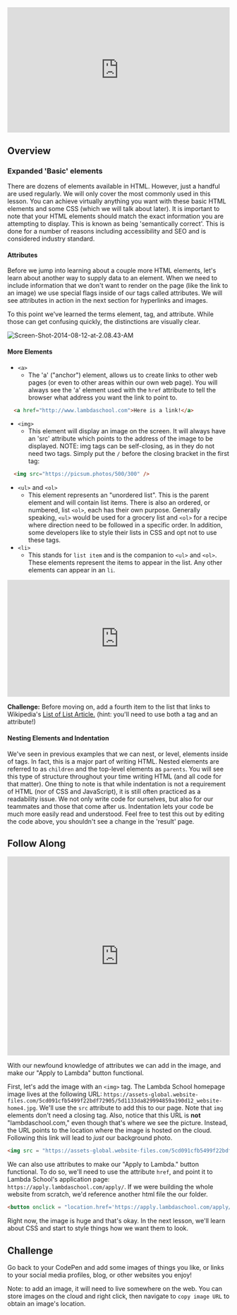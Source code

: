 <div class="wistia_responsive_padding" style="padding:56.25% 0 0 0;position:relative;"><div class="wistia_responsive_wrapper" style="height:100%;left:0;position:absolute;top:0;width:100%;"><iframe src="https://lambdaschool-1.wistia.com/medias/8g7o0s0t6k" allow="autoplay; fullscreen" allowtransparency="true" frameborder="0" scrolling="no" class="wistia_embed" name="wistia_embed" allowfullscreen msallowfullscreen width="100%" height="100%"></iframe></div></div><script src="https://fast.wistia.net/assets/external/E-v1.js" async></script>


## Overview

### Expanded 'Basic' elements

There are dozens of elements available in HTML. However, just a handful are used regularly. We will only cover the most commonly used in this lesson. You can achieve virtually anything you want with these basic HTML elements and some CSS (which we will talk about later). It is important to note that your HTML elements should match the exact information you are attempting to display. This is known as being 'semantically correct'. This is done for a number of reasons including accessibility and SEO and is considered industry standard.

#### Attributes

Before we jump into learning about a couple more HTML elements, let's learn about another way to supply data to an element. When we need to include information that we don't want to render on the page (like the link to an image) we use special flags inside of our tags called attributes. We will see attributes in action in the next section for hyperlinks and images.

To this point we've learned the terms element, tag, and attribute. While those can get confusing quickly, the distinctions are visually clear.

![Screen-Shot-2014-08-12-at-2.08.43-AM](https://i.imgur.com/Ro4Ia1r.png)

#### More Elements

* `<a>`
  * The 'a' ("anchor") element, allows us to create links to other web pages (or even to other areas within our own web page). You will always see the 'a' element used with the `href` attribute to tell the browser what address you want the link to point to.

```html
  <a href="http://www.lambdaschool.com">Here is a link!</a>
```

* `<img>`
  * This element will display an image on the screen. It will always have an 'src' attribute which points to the address of the image to be displayed. NOTE: img tags can be self-closing, as in they do not need two tags. Simply put the `/` before the closing bracket in the first tag:

```html
  <img src="https://picsum.photos/500/300" />
```
* `<ul>` and `<ol>`
  * This element represents an "unordered list". This is the parent element and will contain list items. There is also an ordered, or numbered, list `<ol>`, each has their own purpose. Generally speaking, `<ul>` would be used for a grocery list and `<ol>` for a recipe where direction need to be followed in a specific order. In addition, some developers like to style their lists in CSS and opt not to use these tags.
* `<li>`
  * This stands for `list item` and is the companion to `<ul>` and `<ol>`. These elements represent the items to appear in the list. Any other elements can appear in an `li`.

<iframe height="265" style="width: 100%;" scrolling="no" title="PreCourse tags" src="https://codepen.io/lambdaschool/embed/39f0bcce5f5149bc0524a13bb1767bf3?height=265&theme-id=default&default-tab=html,result&editable=true" frameborder="no" loading="lazy" allowtransparency="true" allowfullscreen="true">
  See the Pen <a href='https://codepen.io/lambdaschool/pen/39f0bcce5f5149bc0524a13bb1767bf3'>PreCourse tags</a> by Lambda School
  (<a href='https://codepen.io/lambdaschool'>@lambdaschool</a>) on <a href='https://codepen.io'>CodePen</a>.
</iframe>

**Challenge:** Before moving on, add a fourth item to the list that links to Wikipedia's [List of List Article.](https://en.wikipedia.org/wiki/List_of_lists_of_lists) (hint: you'll need to use both a tag and an attribute!)

#### Nesting Elements and Indentation

We've seen in previous examples that we can nest, or level, elements inside of tags. In fact, this is a major part of writing HTML. Nested elements are referred to as `children` and the top-level elements as `parents`. You will see this type of structure throughout your time writing HTML (and all code for that matter). One thing to note is that while indentation is not a requirement of HTML (nor of CSS and JavaScript), it is still often practiced as a readability issue. We not only write code for ourselves, but also for our teammates and those that come after us. Indentation lets your code be much more easily read and understood. Feel free to test this out by editing the code above, you shouldn't see a change in the 'result' page.

## Follow Along

<iframe height="451" style="width: 100%;" scrolling="no" title="M2O2 - Attributes" src="https://codepen.io/lambdaschool/embed/5d24a9de4455e40d4a5dc5c628812326?height=451&theme-id=default&default-tab=html,result&editable=true" frameborder="no" loading="lazy" allowtransparency="true" allowfullscreen="true">
  See the Pen <a href='https://codepen.io/lambdaschool/pen/5d24a9de4455e40d4a5dc5c628812326'>M2O2 - Attributes</a> by Lambda School
  (<a href='https://codepen.io/lambdaschool'>@lambdaschool</a>) on <a href='https://codepen.io'>CodePen</a>.
</iframe>

With our newfound knowledge of attributes we can add in the image, and make our "Apply to Lambda" button functional.

First, let's add the image with an `<img>` tag. The Lambda School homepage image lives at the following URL: `https://assets-global.website-files.com/5cd091cfb5499f22bdf72905/5d1133da829994859a190d12_website-home4.jpg`. We'll use the `src` attribute to add this to our page. Note that `img` elements don't need a closing tag. Also, notice that this URL is **not** "lambdaschool.com," even though that's where we see the picture. Instead, the URL points to the location where the image is hosted on the cloud. Following this link will lead to *just* our background photo.

```html
<img src = "https://assets-global.website-files.com/5cd091cfb5499f22bdf72905/5d1133da829994859a190d12_website-home4.jpg">
```

We can also use attributes to make our "Apply to Lambda." button functional. To do so, we'll need to use the attribute `href`, and point it to Lambda School's application page: `https://apply.lambdaschool.com/apply/`. If we were building the whole website from scratch, we'd reference another html file the our folder.

```html
<button onclick = "location.href='https://apply.lambdaschool.com/apply/';"> Apply to Lambda.</button>
```

Right now, the image is huge and that's okay. In the next lesson, we'll learn about CSS and start to style things how we want them to look.

## Challenge

Go back to your CodePen and add some images of things you like, or links to your social media profiles, blog, or other websites you enjoy!

Note: to add an image, it will need to live somewhere on the web. You can store images on the cloud and right click, then navigate to `copy image URL` to obtain an image's location.

